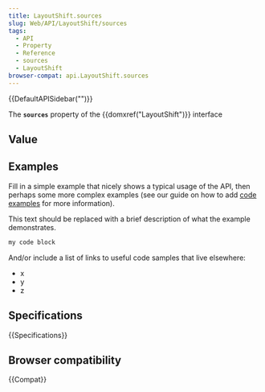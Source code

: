 ```yaml
---
title: LayoutShift.sources
slug: Web/API/LayoutShift/sources
tags:
  - API
  - Property
  - Reference
  - sources
  - LayoutShift
browser-compat: api.LayoutShift.sources
---
```

{{DefaultAPISidebar("")}}

The **`sources`** property of the {{domxref("LayoutShift")}} interface 

## Value



## Examples

Fill in a simple example that nicely shows a typical usage of the API, then perhaps some more complex examples (see our guide on how to add [code examples](/en-US/docs/MDN/Contribute/Structures/Code_examples) for more information).

This text should be replaced with a brief description of what the example demonstrates.

```js
my code block
```

And/or include a list of links to useful code samples that live elsewhere:

*   x
*   y
*   z

## Specifications

{{Specifications}}

## Browser compatibility

{{Compat}}


